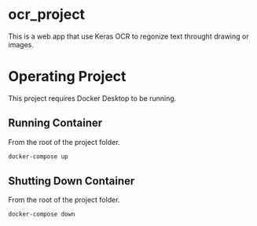 # ocr_project

This is a web app that use Keras OCR to regonize text throught drawing or images.

# Operating Project

This project requires Docker Desktop to be running.

## Running Container

From the root of the project folder.

``` bash
docker-compose up
```

## Shutting Down Container

From the root of the project folder.

``` bash
docker-compose down
```
